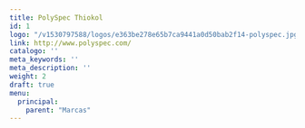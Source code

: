 ```yaml
---
title: PolySpec Thiokol
id: 1
logo: "/v1530797588/logos/e363be278e65b7ca9441a0d50bab2f14-polyspec.jpg"
link: http://www.polyspec.com/
catalogo: ''
meta_keywords: ''
meta_description: ''
weight: 2
draft: true
menu:
  principal:
    parent: "Marcas"
---
```

